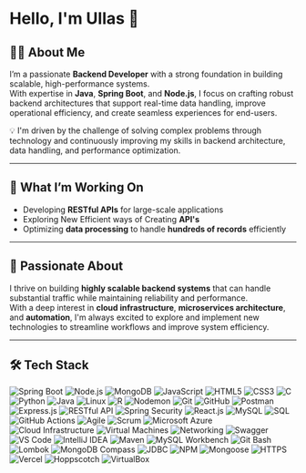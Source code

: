 # Hello, I'm **Ullas** 👋

## 👨‍💻 About Me  
I’m a passionate **Backend Developer** with a strong foundation in building scalable, high-performance systems.  
With expertise in **Java**, **Spring Boot**, and **Node.js**, I focus on crafting robust backend architectures that support real-time data handling, improve operational efficiency, and create seamless experiences for end-users. 

💡 I'm driven by the challenge of solving complex problems through technology and continuously improving my skills in backend architecture, data handling, and performance optimization.

---

## 🚀 What I’m Working On  
- Developing **RESTful APIs** for large-scale applications
- Exploring New Efficient ways of Creating **API's** 
- Optimizing **data processing** to handle **hundreds of records** efficiently  

---

## 🌱 Passionate About  
I thrive on building **highly scalable backend systems** that can handle substantial traffic while maintaining reliability and performance.  
With a deep interest in **cloud infrastructure**, **microservices architecture**, and **automation**, I'm always excited to explore and implement new technologies to streamline workflows and improve system efficiency.

---

## :hammer_and_wrench: Tech Stack
<p align="left">
 <img src="https://img.shields.io/badge/Spring%20Boot-6DB33F?style=for-the-badge&logo=springboot&logoColor=white" alt="Spring Boot"/>
  <img src="https://img.shields.io/badge/Node.js-339933?style=for-the-badge&logo=nodedotjs&logoColor=white" alt="Node.js" />
  <img src="https://img.shields.io/badge/MongoDB-47A248?style=for-the-badge&logo=mongodb&logoColor=white" alt="MongoDB" />
  <img src="https://img.shields.io/badge/JavaScript-F7DF1E?style=for-the-badge&logo=javascript&logoColor=black" alt="JavaScript" />
  <img src="https://img.shields.io/badge/HTML5-E34F26?style=for-the-badge&logo=html5&logoColor=white" alt="HTML5" />
  <img src="https://img.shields.io/badge/CSS3-1572B6?style=for-the-badge&logo=css3&logoColor=white" alt="CSS3" />
  <img src="https://img.shields.io/badge/C-00599C?style=for-the-badge&logo=c&logoColor=white" alt="C"/>
  <img src="https://img.shields.io/badge/Python-3776AB?style=for-the-badge&logo=python&logoColor=white" alt="Python"/>
  <img src="https://img.shields.io/badge/Java-007396?style=for-the-badge&logo=java&logoColor=white" alt="Java"/>
  <img src="https://img.shields.io/badge/Linux-FCC624?style=for-the-badge&logo=linux&logoColor=black" alt="Linux"/>
  <img src="https://img.shields.io/badge/R-276DC3?style=for-the-badge&logo=r&logoColor=white" alt="R"/>
  <img src="https://img.shields.io/badge/Nodemon-76D04B?style=for-the-badge&logo=nodemon&logoColor=white" alt="Nodemon"/>
  <img src="https://img.shields.io/badge/Git-F05032?style=for-the-badge&logo=git&logoColor=white" alt="Git"/>
  <img src="https://img.shields.io/badge/GitHub-181717?style=for-the-badge&logo=github&logoColor=white" alt="GitHub"/>
  <img src="https://img.shields.io/badge/Postman-FF6C37?style=for-the-badge&logo=postman&logoColor=white" alt="Postman"/>
  <img src="https://img.shields.io/badge/Express.js-000000?style=for-the-badge&logo=express&logoColor=white" alt="Express.js"/>
  <img src="https://img.shields.io/badge/RESTful%20API-005571?style=for-the-badge&logo=api&logoColor=white" alt="RESTful API"/>
  <img src="https://img.shields.io/badge/Spring%20Security-6DB33F?style=for-the-badge&logo=springsecurity&logoColor=white" alt="Spring Security"/>
  <img src="https://img.shields.io/badge/React-61DAFB?style=for-the-badge&logo=react&logoColor=black" alt="React.js"/>
  <img src="https://img.shields.io/badge/MySQL-4479A1?style=for-the-badge&logo=mysql&logoColor=white" alt="MySQL"/>
  <img src="https://img.shields.io/badge/SQL-003B57?style=for-the-badge&logo=database&logoColor=white" alt="SQL"/>
  <img src="https://img.shields.io/badge/GitHub%20Actions-2088FF?style=for-the-badge&logo=githubactions&logoColor=white" alt="GitHub Actions"/>
  <img src="https://img.shields.io/badge/Agile-FF9A00?style=for-the-badge&logo=agile&logoColor=white" alt="Agile"/>
  <img src="https://img.shields.io/badge/Scrum-6DB33F?style=for-the-badge&logo=scrum&logoColor=white" alt="Scrum"/>
  <img src="https://img.shields.io/badge/Microsoft%20Azure-0078D4?style=for-the-badge&logo=microsoftazure&logoColor=white" alt="Microsoft Azure"/>
  <img src="https://img.shields.io/badge/Cloud%20Infrastructure-0081CB?style=for-the-badge&logo=cloud&logoColor=white" alt="Cloud Infrastructure"/>
  <img src="https://img.shields.io/badge/Virtual%20Machines-000000?style=for-the-badge&logo=vmware&logoColor=white" alt="Virtual Machines"/>
  <img src="https://img.shields.io/badge/Networking-FF6F00?style=for-the-badge&logo=network&logoColor=white" alt="Networking"/>
  <img src="https://img.shields.io/badge/Swagger-85EA2D?style=for-the-badge&logo=swagger&logoColor=black" alt="Swagger"/>
  <img src="https://img.shields.io/badge/VS%20Code-007ACC?style=for-the-badge&logo=visualstudiocode&logoColor=white" alt="VS Code"/>
  <img src="https://img.shields.io/badge/IntelliJ%20IDEA-000000?style=for-the-badge&logo=intellijidea&logoColor=white" alt="IntelliJ IDEA"/>
  <img src="https://img.shields.io/badge/Maven-C71A36?style=for-the-badge&logo=apachemaven&logoColor=white" alt="Maven"/>
  <img src="https://img.shields.io/badge/MySQL%20Workbench-4479A1?style=for-the-badge&logo=mysql&logoColor=white" alt="MySQL Workbench"/>
  <img src="https://img.shields.io/badge/Git%20Bash-F05032?style=for-the-badge&logo=git&logoColor=white" alt="Git Bash"/>
  <img src="https://img.shields.io/badge/Lombok-FFA500?style=for-the-badge&logo=lombok&logoColor=black" alt="Lombok"/>
  <img src="https://img.shields.io/badge/MongoDB%20Compass-47A248?style=for-the-badge&logo=mongodb&logoColor=white" alt="MongoDB Compass"/>
  <img src="https://img.shields.io/badge/JDBC-4CAF50?style=for-the-badge&logo=java&logoColor=white" alt="JDBC"/>
  <img src="https://img.shields.io/badge/NPM-CB3837?style=for-the-badge&logo=npm&logoColor=white" alt="NPM"/>
  <img src="https://img.shields.io/badge/Mongoose-880000?style=for-the-badge&logo=mongoose&logoColor=white" alt="Mongoose"/>
  <img src="https://img.shields.io/badge/HTTPS-005FF9?style=for-the-badge&logo=letsencrypt&logoColor=white" alt="HTTPS"/>
  <img src="https://img.shields.io/badge/Vercel-000000?style=for-the-badge&logo=vercel&logoColor=white" alt="Vercel" />
  <img src="https://img.shields.io/badge/Hoppscotch-0A9396?style=for-the-badge&logo=hoppscotch&logoColor=white" alt="Hoppscotch"/>
  <img src="https://img.shields.io/badge/VirtualBox-183A61?style=for-the-badge&logo=virtualbox&logoColor=white" alt="VirtualBox"/>
</p>
 

















